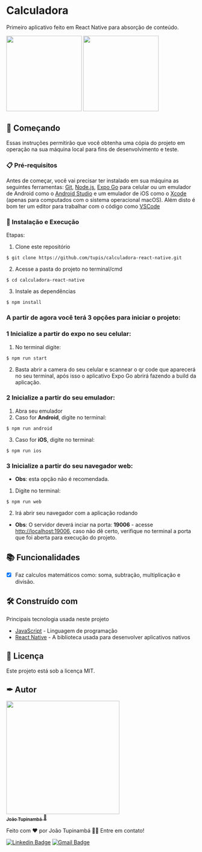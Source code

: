 # Calculadora

Primeiro aplicativo feito em React Native para absorção de conteúdo.

  <img src="https://user-images.githubusercontent.com/95971013/187546365-a662183a-bb06-424a-9b8e-4eaf0ee47780.gif" width="200px">
  <img src="https://user-images.githubusercontent.com/95971013/187546739-c010ec70-3d6a-4c88-837a-e1b1dcabf6be.gif" width="200px">

## 🚀 Começando

Essas instruções permitirão que você obtenha uma cópia do projeto em operação na sua máquina local para fins de desenvolvimento e teste.

### 📋 Pré-requisitos

Antes de começar, você vai precisar ter instalado em sua máquina as seguintes ferramentas:
[Git](https://git-scm.com), [Node.js](https://nodejs.org/en/), [Expo Go](https://expo.dev/client) para celular ou um emulador de Android como o [Android Studio](https://developer.android.com/studio?hl=pt&gclsrc=ds&gclsrc=ds) e um emulador de iOS como o [Xcode](https://developer.apple.com/xcode/) (apenas para computados com o sistema operacional macOS). 
Além disto é bom ter um editor para trabalhar com o código como [VSCode](https://code.visualstudio.com/)

### 🔧 Instalação e Execução

Etapas:

1. Clone este repositório
```
$ git clone https://github.com/tupis/calculadora-react-native.git
```
2. Acesse a pasta do projeto no terminal/cmd
```
$ cd calculadora-react-native
```
3. Instale as dependências
```
$ npm install
```

### A partir de agora você terá 3 opções para iniciar o projeto: 

### 1 Inicialize a partir do expo no seu celular:

1. No terminal digite:
```
$ npm run start
```
2. Basta abrir a camera do seu celular e scannear o qr code que aparecerá no seu terminal, após isso o aplicativo Expo Go abrirá fazendo a build da aplicação.

### 2 Inicialize a partir do seu emulador:

1. Abra seu emulador
2. Caso for **Android**, digite no terminal: 
```
$ npm run android
```
3. Caso for **iOS**, digite no terminal: 
```
$ npm run ios
```

### 3 Inicialize a partir do seu navegador web:

- **Obs**: esta opção não é recomendada.

1. Digite no terminal:
```
$ npm run web
```
2. Irá abrir seu navegador com a aplicação rodando 

- **Obs**: O servidor deverá inciar na porta: **19006** - acesse <http://localhost:19006>, caso não dê certo, verifique no terminal a porta que foi aberta para execução do projeto.

## 📚 Funcionalidades

- [x] Faz calculos matemáticos como: soma, subtração, multiplicação e divisão.

## 🛠️ Construído com

Principais tecnologia usada neste projeto

* [JavaScript](https://developer.mozilla.org/pt-BR/docs/Web/JavaScript) - Linguagem de programação
* [React Native](https://reactnative.dev/docs/environment-setup) - A biblioteca usada para desenvolver aplicativos nativos

## 📄 Licença

Este projeto está sob a licença MIT.

## ✒ Autor

<a href="https://github.com/tupis">
  <img src="https://user-images.githubusercontent.com/95971013/183971745-f895f523-b707-4811-ba0e-d81409ca2205.jpg" width="300px;" alt=""/>
 <br />
 <sub><b>João Tupinambá</b></sub>
</a> 
<a href="https://github.com/tupis" title="Github">🚀</a>

Feito com ❤️ por João Tupinambá 👋🏽 Entre em contato!

[![Linkedin Badge](https://img.shields.io/badge/-Tupi-blue?style=flat-square&logo=Linkedin&logoColor=white&link=https://www.linkedin.com/in/joaotupinamba)](https://www.linkedin.com/in/joaotupinamba/) 
[![Gmail Badge](https://img.shields.io/badge/-joaoh.tupinamba@gmail.com-c14438?style=flat-square&logo=Gmail&logoColor=white&link=mailto:tgmarinho@gmail.com)](mailto:joaoh.tupinamba@gmail.com)
